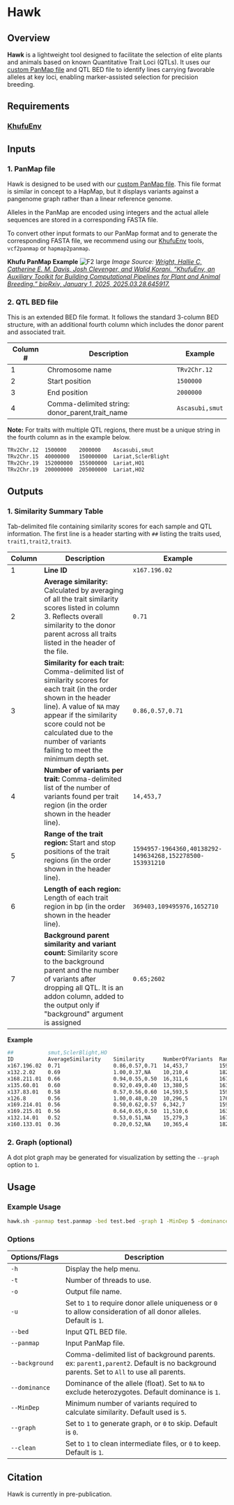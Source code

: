 # Hawk

## Overview
**Hawk** is a lightweight tool designed to facilitate the selection of elite plants and animals based on known Quantitative Trait Loci (QTLs). It uses our [custom PanMap file](https://www.biorxiv.org/content/10.1101/2025.03.28.645917v1.full) and QTL BED file to identify lines carrying favorable alleles at key loci, enabling marker-assisted selection for precision breeding.

## Requirements
### [KhufuEnv](https://github.com/w-korani/KhufuEnv)

## Inputs
### 1. PanMap file
Hawk is designed to be used with our [custom PanMap file](https://www.biorxiv.org/content/10.1101/2025.03.28.645917v1.full). This file format is similar in concept to a HapMap, but it displays variants against a pangenome graph rather than a linear reference genome. 

Alleles in the PanMap are encoded using integers and the actual allele sequences are stored in a corresponding FASTA file. 

To convert other input formats to our PanMap format and to generate the corresponding FASTA file, we recommend using our [KhufuEnv](https://github.com/w-korani/KhufuEnv) tools, `vcf2panmap` or `hapmap2panmap`.

**Khufu PanMap Example**
![F2 large](https://github.com/user-attachments/assets/aa84fc5a-816d-43fa-937a-2bb500dc90a8)
*Image Source: [Wright, Hallie C, Catherine E. M. Davis, Josh Clevenger, and Walid Korani. “KhufuEnv, an Auxiliary Toolkit for Building Computational Pipelines for Plant and Animal Breeding.” bioRxiv, January 1, 2025, 2025.03.28.645917.](https://doi.org/10.1101/2025.03.28.645917)*

### 2. QTL BED file
This is an extended BED file format. It follows the standard 3-column BED structure, with an additional fourth column which includes the donor parent and associated trait. 

| Column # | Description                                      | Example           |
|----------|--------------------------------------------------|-------------------|
|1         | Chromosome name                                  | `TRv2Chr.12`      |
|2         | Start position                                   | `1500000`         |
|3         | End position                                     | `2000000`         |
|4         | Comma-delimited string: donor_parent,trait_name  | `Ascasubi,smut`   |


**Note:** For traits with multiple QTL regions, there must be a unique string in the fourth column as in the example below.
```bash
TRv2Chr.12  1500000    2000000    Ascasubi,smut
TRv2Chr.15  40000000   150000000  Lariat,SclerBlight
TRv2Chr.19  152000000  155000000  Lariat,HO1
TRv2Chr.19  200000000  205000000  Lariat,HO2
```
## Outputs
### 1. Similarity Summary Table

Tab-delimited file containing similarity scores for each sample and QTL information. The first line is a header starting with `##` listing the traits used, `trait1,trait2,trait3`.

| Column  | Description                                                               | Example           |
|----------|---------------------------------------------------------------------------|-------------------|
|1         | **Line ID**                                                                   | `x167.196.02`      |
|2         | **Average similarity:** Calculated by averaging of all the trait similarity scores listed in column 3. Reflects overall similarity to the donor parent across all traits listed in the header of the file. | `0.71`      |
|3         | **Similarity for each trait:** Comma-delimited list of similarity scores for each trait (in the order shown in the header line). A value of `NA` may appear if the similarity score could not be calculated due to the number of variants failing to meet the minimum depth set.                                                              | `0.86,0.57,0.71`      |
|4         | **Number of variants per trait:** Comma-delimited list of the number of variants found per trait region (in the order shown in the header line).                                                        | `14,453,7`      |
|5         | **Range of the trait region:** Start and stop positions of the trait regions (in the order shown in the header line).                                                            | `1594957-1964360,40138292-149634268,152278500-153931210`      |
|6         | **Length of each region:** Length of each trait region in bp (in the order shown in the header line).                                                          | `369403,109495976,1652710`      |
|7         | **Background parent similarity and variant count:** Similarity score to the background parent and the number of variants after dropping all QTL. It is an addon column, added to the output only if "background" argument is assigned                                                          | `0.65;2602`      |

**Example**
```bash
##           smut,SclerBlight,HO                                                                                                                      
ID           AverageSimilarity    Similarity      NumberOfVariants  Range                                                   len                       Lariat
x167.196.02  0.71                 0.86,0.57,0.71  14,453,7          1594957-1964360,40138292-149634268,152278500-153931210  369403,109495976,1652710  0.65;2602
x132.2.02    0.69                 1.00,0.37,NA    10,210,4          1823422-1957028,40138292-148149473,152278500-154784694  133606,108011181,2506194  0.60;1224
x168.211.01  0.66                 0.94,0.55,0.50  16,311,6          1673886-1964171,40138292-148716487,152278500-154784694  290285,108578195,2506194  0.62;1850
x135.60.01   0.60                 0.92,0.49,0.40  13,380,5          1634190-1964171,40132422-149581379,152366038-154784694  329981,109448957,2418656  0.62;1783
x137.83.01   0.58                 0.57,0.56,0.60  14,593,5          1594957-1964360,40132422-149634268,152278500-154784694  369403,109501846,2506194  0.69;3027
x126.8       0.56                 1.00,0.48,0.20  10,296,5          1767392-1957028,46505718-148716487,152366038-154784694  189636,102210769,2418656  0.62;1442
x169.214.01  0.56                 0.50,0.62,0.57  6,342,7           1594957-1956545,40132422-148747441,152278500-154784694  361588,108615019,2506194  0.65;2152
x169.215.01  0.56                 0.64,0.65,0.50  11,510,6          1634190-1964360,40934005-149634268,152366038-154784694  330170,108700263,2418656  0.67;2927
x132.14.01   0.52                 0.53,0.51,NA    15,279,3          1673886-1964171,42380806-149581379,152366038-154784694  290285,107200573,2418656  0.65;1632
x160.133.01  0.36                 0.20,0.52,NA    10,365,4          1822625-1964171,40223802-148800184,152366038-153931210  141546,108576382,1565172  0.59;1774
```

### 2. Graph (optional)

A dot plot graph may be generated for visualization by setting the `--graph` option to `1`. 


## Usage

### Example Usage
```bash
hawk.sh -panmap test.panmap -bed test.bed -graph 1 -MinDep 5 -dominance 1 -o test.hawk -background Lariat
```

### Options

| Options/Flags |   Description                                                                |
| -----------------| -----------------------------------------------------------------------------|
| `-h`           | Display the help menu.                                                       |
| `-t`           | Number of threads to use.                                                    |
| `-o`           | Output file name.                                                            |
| `-u`          | Set to `1` to require donor allele uniqueness or `0` to allow consideration of all donor alleles. Default is `1`.                                             |
| `--bed`        | Input QTL BED file.                                                          |
| `--panmap`     | Input PanMap file.                                                           |
| `--background`     | Comma-delimited list of background parents. ex: `parent1,parent2`. Default is no background parents. Set to `All` to use all parents.          |
| `--dominance`  | Dominance of the allele (float). Set to `NA` to exclude heterozygotes. Default dominance is `1`.                       |
| `--MinDep`     | Minimum number of variants required to calculate similarity. Default used is `5`.                  |
| `--graph`      | Set to `1` to generate graph, or `0` to skip. Default is `0`.                 |
| `--clean`      | Set to `1` to clean intermediate files, or `0` to keep. Default is `1`.       |

## Citation
Hawk is currently in pre-publication.

